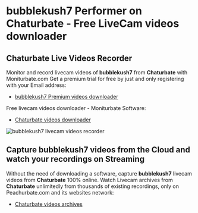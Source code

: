 # bubblekush7 Performer on Chaturbate - Free LiveCam videos downloader

## Chaturbate Live Videos Recorder

Monitor and record livecam videos of **bubblekush7** from **Chaturbate** with Moniturbate.com
Get a premium trial for free by just and only registering with your Email address:
* [bubblekush7 Premium videos downloader](https://moniturbate.com/request-demo-licence-key.html)

Free livecam videos downloader - Moniturbate Software:
* [Chaturbate videos downloader](https://moniturbate.com/moniturbate-download-software.html)

![bubblekush7 livecam videos recorder](https://peachurnet.com/templates/moniturbate-software.png)


## Capture bubblekush7 videos from the Cloud and watch your recordings on Streaming

Without the need of downloading a software, capture **bubblekush7** livecam videos from **Chaturbate** 100% online.
Watch Livecam archives from **Chaturbate** unlimitedly from thousands of existing recordings, only on Peachurbate.com and its websites network:
* [Chaturbate videos archives](https://peachurnet.com/)
